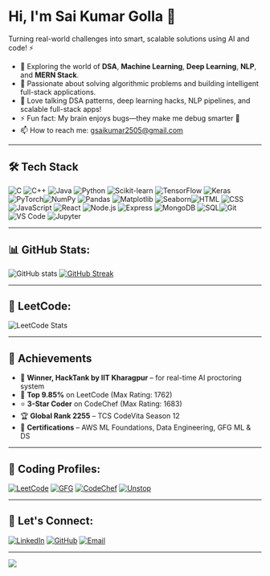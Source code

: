 # Hi, I'm Sai Kumar Golla 👋

Turning real-world challenges into smart, scalable solutions using AI and code! ⚡

- 🌱 Exploring the world of **DSA**, **Machine Learning**, **Deep Learning**, **NLP**, and **MERN Stack**.
- 🧠 Passionate about solving algorithmic problems and building intelligent full-stack applications.
- 💬 Love talking DSA patterns, deep learning hacks, NLP pipelines, and scalable full-stack apps!
- ⚡ Fun fact: My brain enjoys bugs—they make me debug smarter 🐞
- 📫 How to reach me: [gsaikumar2505@gmail.com](mailto:gsaikumar2505@gmail.com)

---

## 🛠 Tech Stack

![C](https://img.shields.io/badge/C-00599C?style=flat&logo=c&logoColor=white)  ![C++](https://img.shields.io/badge/C%2B%2B-00599C?style=flat&logo=c%2B%2B&logoColor=white)  ![Java](https://img.shields.io/badge/Java-ED8B00?style=flat&logo=java&logoColor=white)  ![Python](https://img.shields.io/badge/Python-FFD43B?style=flat&logo=python&logoColor=blue)
![Scikit-learn](https://img.shields.io/badge/scikit--learn-F7931E?style=flat&logo=scikit-learn&logoColor=white)  ![TensorFlow](https://img.shields.io/badge/TensorFlow-FF6F00?style=flat&logo=tensorflow&logoColor=white)  ![Keras](https://img.shields.io/badge/Keras-D00000?style=flat&logo=keras&logoColor=white)  ![PyTorch](https://img.shields.io/badge/PyTorch-EE4C2C?style=flat&logo=pytorch&logoColor=white)![NumPy](https://img.shields.io/badge/NumPy-013243?style=flat&logo=numpy&logoColor=white)  ![Pandas](https://img.shields.io/badge/Pandas-150458?style=flat&logo=pandas&logoColor=white)  ![Matplotlib](https://img.shields.io/badge/Matplotlib-11557C?style=flat&logo=matplotlib&logoColor=white)  ![Seaborn](https://img.shields.io/badge/Seaborn-46b3e6?style=flat&logo=python&logoColor=white)![HTML](https://img.shields.io/badge/HTML-E34F26?style=flat&logo=html5&logoColor=white)  ![CSS](https://img.shields.io/badge/CSS-1572B6?style=flat&logo=css3&logoColor=white)![JavaScript](https://img.shields.io/badge/JavaScript-F7DF1E?style=flat&logo=javascript&logoColor=black)  ![React](https://img.shields.io/badge/React-20232a?style=flat&logo=react&logoColor=61DAFB)  ![Node.js](https://img.shields.io/badge/Node.js-43853D?style=flat&logo=node.js&logoColor=white)  ![Express](https://img.shields.io/badge/Express.js-000000?style=flat&logo=express&logoColor=white)  ![MongoDB](https://img.shields.io/badge/MongoDB-4EA94B?style=flat&logo=mongodb&logoColor=white)  ![SQL](https://img.shields.io/badge/SQL-4479A1?style=flat&logo=mysql&logoColor=white)![Git](https://img.shields.io/badge/Git-F05032?style=flat&logo=git&logoColor=white)  ![VS Code](https://img.shields.io/badge/VS%20Code-007ACC?style=flat&logo=visual-studio-code&logoColor=white)  ![Jupyter](https://img.shields.io/badge/Jupyter-F37626?style=flat&logo=jupyter&logoColor=white)

---

## 📊 GitHub Stats:

![GitHub stats](https://github-readme-stats.vercel.app/api?username=gsaikumar-123&show_icons=true&theme=midnight-purple)
[![GitHub Streak](https://streak-stats.demolab.com?user=gsaikumar-123&theme=radical)](https://git.io/streak-stats)

---

## 🧠 LeetCode:

![LeetCode Stats](https://leetcard.jacoblin.cool/gsaikumar_123?theme=dark&font=Fira%20Code&ext=heatmap)  

---

## 🚀 Achievements

- 🥇 **Winner, HackTank by IIT Kharagpur** – for real-time AI proctoring system  
- 🌟 **Top 9.85%** on LeetCode (Max Rating: 1762)  
- ⭐ **3-Star Coder** on CodeChef (Max Rating: 1683)  
- 🏆 **Global Rank 2255** – TCS CodeVita Season 12  
- 🧠 **Certifications** – AWS ML Foundations, Data Engineering, GFG ML & DS

---

## 🧠 Coding Profiles:

[![LeetCode](https://img.shields.io/badge/-LeetCode-FFA116?logo=leetcode&logoColor=white&style=flat)](https://leetcode.com/u/gsaikumar_123/)
[![GFG](https://img.shields.io/badge/-GeeksforGeeks-28A745?logo=geeksforgeeks&logoColor=white&style=flat)](https://www.geeksforgeeks.org/user/gsaikumar_123/)
[![CodeChef](https://img.shields.io/badge/-CodeChef-5B4638?logo=codechef&logoColor=white&style=flat)](https://www.codechef.com/users/gsaikumar_123)
[![Unstop](https://img.shields.io/badge/-Unstop-0033cc?style=flat&logo=unstop&logoColor=white)](https://unstop.com/u/saigol8294)

---

## 🔗 Let's Connect:
[![LinkedIn](https://img.shields.io/badge/-LinkedIn-0077B5?logo=linkedin&logoColor=white&style=flat)](https://www.linkedin.com/in/gsaikumar123)
[![GitHub](https://img.shields.io/badge/-GitHub-181717?logo=github&logoColor=white&style=flat)](https://github.com/gsaikumar-123)
[![Email](https://img.shields.io/badge/-Email-D14836?style=flat&logo=gmail&logoColor=white)](mailto:gsaikumar2505@gmail.com)

---

![](https://komarev.com/ghpvc/?username=gsaikumar-123)
